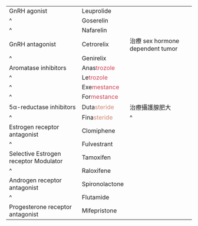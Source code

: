
|                                       |                                                 |                                  |
| ------------------------------------- | ----------------------------------------------- | -------------------------------- |
| GnRH agonist                          | Leuprolide                                      |                                  |
| ^                                     | Goserelin                                       |                                  |
| ^                                     | Nafarelin                                       |                                  |
| GnRH antagonist                       | Cetrorelix                                      | 治療 sex hormone dependent tumor |
| ^                                     | Genirelix                                       |                                  |
| Aromatase inhibitors                  | Anas<span style="color:#d04255">trozole</span>  |                                  |
| ^                                     | Le<span style="color:#d04255">trozole</span>    |                                  |
| ^                                     | Exe<span style="color:#d04255">mestance</span>  |                                  |
| ^                                      | For<span style="color:#d04255">mestance </span> |                                  |
| 5α-reductase inhibitors               | Duta<span style="color:#d08770">steride</span>                                     | 治療攝護腺肥大                   |
| ^                                     | Fina<span style="color:#d08770">steride </span>                                    | ^                                |
| Estrogen receptor antagonist          | Clomiphene                                      |                                  |
| ^                                     | Fulvestrant                                     |                                  |
| Selective Estrogen receptor Modulator | Tamoxifen                                       |                                  |
| ^                                     | Raloxifene                                      |                                  |
| Androgen receptor antagonist          | Spironolactone                                  |                                  |
| ^                                     | Flutamide                                       |                                  |
| Progesterone receptor antagonist      | Mifepristone                                    |                                  |
